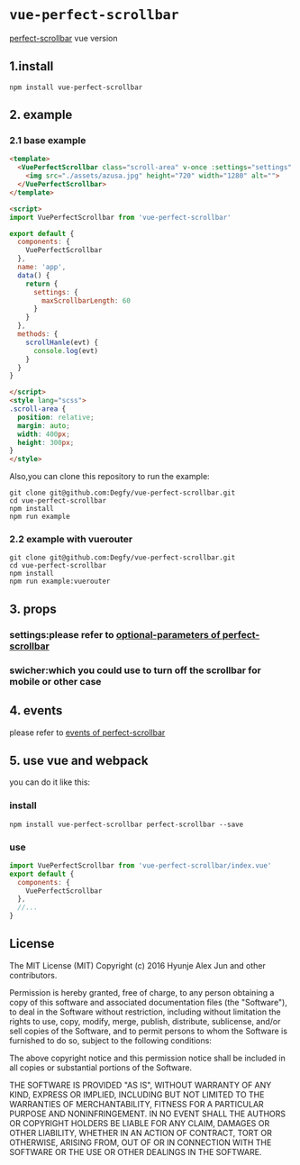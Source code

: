 # `vue-perfect-scrollbar`

[perfect-scrollbar](https://github.com/noraesae/perfect-scrollbar) vue version

## 1.install

```
npm install vue-perfect-scrollbar
```

## 2. example

### 2.1 base example

```html
<template>
  <VuePerfectScrollbar class="scroll-area" v-once :settings="settings" @ps-scroll-y="scrollHanle">
    <img src="./assets/azusa.jpg" height="720" width="1280" alt="">
  </VuePerfectScrollbar>
</template>

<script>
import VuePerfectScrollbar from 'vue-perfect-scrollbar'

export default {
  components: {
    VuePerfectScrollbar
  },
  name: 'app',
  data() {
    return {
      settings: {
        maxScrollbarLength: 60
      }
    }
  },
  methods: {
    scrollHanle(evt) {
      console.log(evt)
    }
  }
}

</script>
<style lang="scss">
.scroll-area {
  position: relative;
  margin: auto;
  width: 400px;
  height: 300px;
}
</style>

```
Also,you can clone this repository to run the example:

```shell
git clone git@github.com:Degfy/vue-perfect-scrollbar.git
cd vue-perfect-scrollbar
npm install
npm run example
```
### 2.2 example with vuerouter
```shell
git clone git@github.com:Degfy/vue-perfect-scrollbar.git
cd vue-perfect-scrollbar
npm install
npm run example:vuerouter
```

## 3. props

### settings:please refer to [optional-parameters of perfect-scrollbar](https://github.com/noraesae/perfect-scrollbar#optional-parameters)
### swicher:which you could use to turn off the scrollbar for mobile or other case


## 4. events

please refer to [events of perfect-scrollbar](https://github.com/noraesae/perfect-scrollbar#events)

## 5. use vue and webpack
you can do it like this:

### install
```shell
npm install vue-perfect-scrollbar perfect-scrollbar --save
```

### use
```js
import VuePerfectScrollbar from 'vue-perfect-scrollbar/index.vue'
export default {
  components: {
    VuePerfectScrollbar
  },
  //...
}
```

## License

The MIT License (MIT) Copyright (c) 2016 Hyunje Alex Jun and other contributors.

Permission is hereby granted, free of charge, to any person obtaining a copy of this software and associated documentation files (the "Software"), to deal in the Software without restriction, including without limitation the rights to use, copy, modify, merge, publish, distribute, sublicense, and/or sell copies of the Software, and to permit persons to whom the Software is furnished to do so, subject to the following conditions:

The above copyright notice and this permission notice shall be included in all copies or substantial portions of the Software.

THE SOFTWARE IS PROVIDED "AS IS", WITHOUT WARRANTY OF ANY KIND, EXPRESS OR IMPLIED, INCLUDING BUT NOT LIMITED TO THE WARRANTIES OF MERCHANTABILITY, FITNESS FOR A PARTICULAR PURPOSE AND NONINFRINGEMENT. IN NO EVENT SHALL THE AUTHORS OR COPYRIGHT HOLDERS BE LIABLE FOR ANY CLAIM, DAMAGES OR OTHER LIABILITY, WHETHER IN AN ACTION OF CONTRACT, TORT OR OTHERWISE, ARISING FROM, OUT OF OR IN CONNECTION WITH THE SOFTWARE OR THE USE OR OTHER DEALINGS IN THE SOFTWARE.
